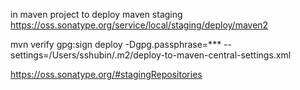 
in maven project to deploy
    <distributionManagement>
        <repository>
            <id>maven staging</id>
            <url>https://oss.sonatype.org/service/local/staging/deploy/maven2</url>
        </repository>
    </distributionManagement>


mvn verify gpg:sign deploy -Dgpg.passphrase=*** --settings=/Users/sshubin/.m2/deploy-to-maven-central-settings.xml

https://oss.sonatype.org/#stagingRepositories

